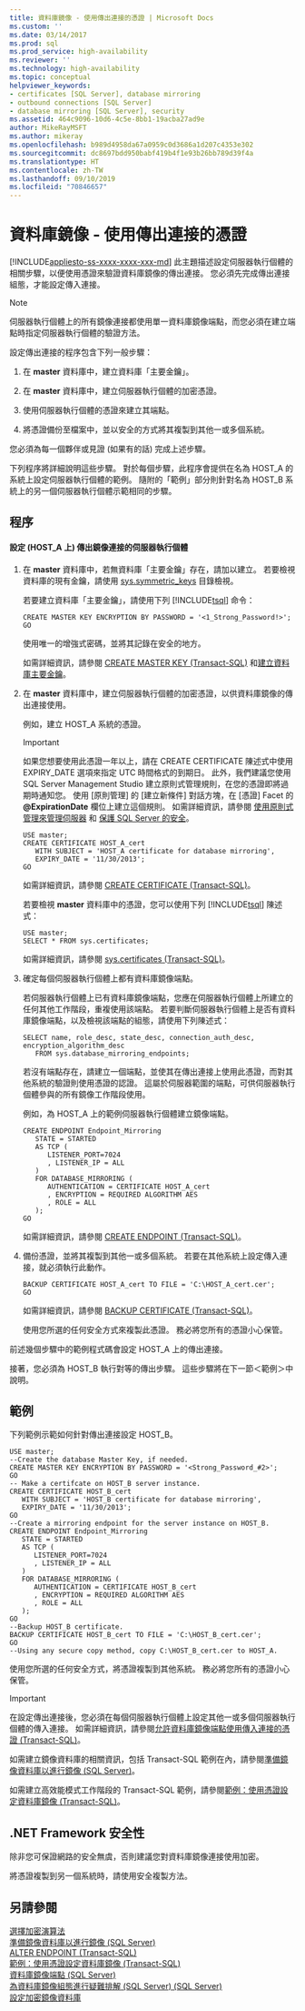 ```yaml
---
title: 資料庫鏡像 - 使用傳出連接的憑證 | Microsoft Docs
ms.custom: ''
ms.date: 03/14/2017
ms.prod: sql
ms.prod_service: high-availability
ms.reviewer: ''
ms.technology: high-availability
ms.topic: conceptual
helpviewer_keywords:
- certificates [SQL Server], database mirroring
- outbound connections [SQL Server]
- database mirroring [SQL Server], security
ms.assetid: 464c9096-10d6-4c5e-8bb1-19acba27ad9e
author: MikeRayMSFT
ms.author: mikeray
ms.openlocfilehash: b989d4958da67a0959c0d3686a1d207c4353e302
ms.sourcegitcommit: dc8697bdd950babf419b4f1e93b26bb789d39f4a
ms.translationtype: HT
ms.contentlocale: zh-TW
ms.lasthandoff: 09/10/2019
ms.locfileid: "70846657"
---
```

# <a name="database-mirroring---use-certificates-for-outbound-connections"></a>資料庫鏡像 - 使用傳出連接的憑證
[!INCLUDE[appliesto-ss-xxxx-xxxx-xxx-md](../../includes/appliesto-ss-xxxx-xxxx-xxx-md.md)]
  此主題描述設定伺服器執行個體的相關步驟，以便使用憑證來驗證資料庫鏡像的傳出連接。 您必須先完成傳出連接組態，才能設定傳入連接。  
  
> [!NOTE]  
>  伺服器執行個體上的所有鏡像連接都使用單一資料庫鏡像端點，而您必須在建立端點時指定伺服器執行個體的驗證方法。  
  
 設定傳出連接的程序包含下列一般步驟：  
  
1.  在 **master** 資料庫中，建立資料庫「主要金鑰」。  
  
2.  在 **master** 資料庫中，建立伺服器執行個體的加密憑證。  
  
3.  使用伺服器執行個體的憑證來建立其端點。  
  
4.  將憑證備份至檔案中，並以安全的方式將其複製到其他一或多個系統。  
  
 您必須為每一個夥伴或見證 (如果有的話) 完成上述步驟。  
  
 下列程序將詳細說明這些步驟。 對於每個步驟，此程序會提供在名為 HOST_A 的系統上設定伺服器執行個體的範例。 隨附的「範例」部分則針對名為 HOST_B 系統上的另一個伺服器執行個體示範相同的步驟。  
  
## <a name="procedure"></a>程序  
  
#### <a name="to-configure-server-instances-for-outbound-mirroring-connections-on-host_a"></a>設定 (HOST_A 上) 傳出鏡像連接的伺服器執行個體  
  
1.  在 **master** 資料庫中，若無資料庫「主要金鑰」存在，請加以建立。 若要檢視資料庫的現有金鑰，請使用 [sys.symmetric_keys](../../relational-databases/system-catalog-views/sys-symmetric-keys-transact-sql.md) 目錄檢視。  
  
     若要建立資料庫「主要金鑰」，請使用下列 [!INCLUDE[tsql](../../includes/tsql-md.md)] 命令：  
  
    ```  
    CREATE MASTER KEY ENCRYPTION BY PASSWORD = '<1_Strong_Password!>';  
    GO  
    ```  
  
     使用唯一的增強式密碼，並將其記錄在安全的地方。  
  
     如需詳細資訊，請參閱 [CREATE MASTER KEY &#40;Transact-SQL&#41;](../../t-sql/statements/create-master-key-transact-sql.md) 和[建立資料庫主要金鑰](../../relational-databases/security/encryption/create-a-database-master-key.md)。  
  
2.  在 **master** 資料庫中，建立伺服器執行個體的加密憑證，以供資料庫鏡像的傳出連接使用。  
  
     例如，建立 HOST_A 系統的憑證。  
  
    > [!IMPORTANT]  
    >  如果您想要使用此憑證一年以上，請在 CREATE CERTIFICATE 陳述式中使用 EXPIRY_DATE 選項來指定 UTC 時間格式的到期日。 此外，我們建議您使用 SQL Server Management Studio 建立原則式管理規則，在您的憑證即將過期時通知您。 使用 [原則管理] 的 [建立新條件]  對話方塊，在 [憑證]  Facet 的 **\@ExpirationDate** 欄位上建立這個規則。 如需詳細資訊，請參閱 [使用原則式管理來管理伺服器](../../relational-databases/policy-based-management/administer-servers-by-using-policy-based-management.md) 和 [保護 SQL Server 的安全](../../relational-databases/security/securing-sql-server.md)。  
  
    ```  
    USE master;  
    CREATE CERTIFICATE HOST_A_cert   
       WITH SUBJECT = 'HOST_A certificate for database mirroring',   
       EXPIRY_DATE = '11/30/2013';  
    GO  
    ```  
  
     如需詳細資訊，請參閱 [CREATE CERTIFICATE &#40;Transact-SQL&#41;](../../t-sql/statements/create-certificate-transact-sql.md)。  
  
     若要檢視 **master** 資料庫中的憑證，您可以使用下列 [!INCLUDE[tsql](../../includes/tsql-md.md)] 陳述式：  
  
    ```  
    USE master;  
    SELECT * FROM sys.certificates;  
    ```  
  
     如需詳細資訊，請參閱 [sys.certificates &#40;Transact-SQL&#41;](../../relational-databases/system-catalog-views/sys-certificates-transact-sql.md)。  
  
3.  確定每個伺服器執行個體上都有資料庫鏡像端點。  
  
     若伺服器執行個體上已有資料庫鏡像端點，您應在伺服器執行個體上所建立的任何其他工作階段，重複使用該端點。 若要判斷伺服器執行個體上是否有資料庫鏡像端點，以及檢視該端點的組態，請使用下列陳述式：  
  
    ```  
    SELECT name, role_desc, state_desc, connection_auth_desc, encryption_algorithm_desc   
       FROM sys.database_mirroring_endpoints;  
    ```  
  
     若沒有端點存在，請建立一個端點，並使其在傳出連接上使用此憑證，而對其他系統的驗證則使用憑證的認證。 這屬於伺服器範圍的端點，可供伺服器執行個體參與的所有鏡像工作階段使用。  
  
     例如，為 HOST_A 上的範例伺服器執行個體建立鏡像端點。  
  
    ```  
    CREATE ENDPOINT Endpoint_Mirroring  
       STATE = STARTED  
       AS TCP (  
          LISTENER_PORT=7024  
          , LISTENER_IP = ALL  
       )   
       FOR DATABASE_MIRRORING (   
          AUTHENTICATION = CERTIFICATE HOST_A_cert  
          , ENCRYPTION = REQUIRED ALGORITHM AES  
          , ROLE = ALL  
       );  
    GO  
    ```  
  
     如需詳細資訊，請參閱 [CREATE ENDPOINT &#40;Transact-SQL&#41;](../../t-sql/statements/create-endpoint-transact-sql.md)。  
  
4.  備份憑證，並將其複製到其他一或多個系統。 若要在其他系統上設定傳入連接，就必須執行此動作。  
  
    ```  
    BACKUP CERTIFICATE HOST_A_cert TO FILE = 'C:\HOST_A_cert.cer';  
    GO  
    ```  
  
     如需詳細資訊，請參閱 [BACKUP CERTIFICATE &#40;Transact-SQL&#41;](../../t-sql/statements/backup-certificate-transact-sql.md)。  
  
     使用您所選的任何安全方式來複製此憑證。 務必將您所有的憑證小心保管。  
  
 前述幾個步驟中的範例程式碼會設定 HOST_A 上的傳出連接。  
  
 接著，您必須為 HOST_B 執行對等的傳出步驟。 這些步驟將在下一節＜範例＞中說明。  
  
## <a name="example"></a>範例  
 下列範例示範如何針對傳出連接設定 HOST_B。  
  
```  
USE master;  
--Create the database Master Key, if needed.  
CREATE MASTER KEY ENCRYPTION BY PASSWORD = '<Strong_Password_#2>';  
GO  
-- Make a certifcate on HOST_B server instance.  
CREATE CERTIFICATE HOST_B_cert   
   WITH SUBJECT = 'HOST_B certificate for database mirroring',   
   EXPIRY_DATE = '11/30/2013';  
GO  
--Create a mirroring endpoint for the server instance on HOST_B.  
CREATE ENDPOINT Endpoint_Mirroring  
   STATE = STARTED  
   AS TCP (  
      LISTENER_PORT=7024  
      , LISTENER_IP = ALL  
   )   
   FOR DATABASE_MIRRORING (   
      AUTHENTICATION = CERTIFICATE HOST_B_cert  
      , ENCRYPTION = REQUIRED ALGORITHM AES  
      , ROLE = ALL  
   );  
GO  
--Backup HOST_B certificate.  
BACKUP CERTIFICATE HOST_B_cert TO FILE = 'C:\HOST_B_cert.cer';  
GO   
--Using any secure copy method, copy C:\HOST_B_cert.cer to HOST_A.  
```  
  
 使用您所選的任何安全方式，將憑證複製到其他系統。 務必將您所有的憑證小心保管。  
  
> [!IMPORTANT]  
>  在設定傳出連接後，您必須在每個伺服器執行個體上設定其他一或多個伺服器執行個體的傳入連接。 如需詳細資訊，請參閱[允許資料庫鏡像端點使用傳入連接的憑證 &#40;Transact-SQL&#41;](../../database-engine/database-mirroring/database-mirroring-use-certificates-for-inbound-connections.md)。  
  
 如需建立鏡像資料庫的相關資訊，包括 Transact-SQL 範例在內，請參閱[準備鏡像資料庫以進行鏡像 &#40;SQL Server&#41;](../../database-engine/database-mirroring/prepare-a-mirror-database-for-mirroring-sql-server.md)。  
  
 如需建立高效能模式工作階段的 Transact-SQL 範例，請參閱[範例：使用憑證設定資料庫鏡像 &#40;Transact-SQL&#41;](../../database-engine/database-mirroring/example-setting-up-database-mirroring-using-certificates-transact-sql.md)。  
  
## <a name="net-framework-security"></a>.NET Framework 安全性  
 除非您可保證網路的安全無虞，否則建議您對資料庫鏡像連接使用加密。  
  
 將憑證複製到另一個系統時，請使用安全複製方法。  
  
## <a name="see-also"></a>另請參閱  
 [選擇加密演算法](../../relational-databases/security/encryption/choose-an-encryption-algorithm.md)   
 [準備鏡像資料庫以進行鏡像 &#40;SQL Server&#41;](../../database-engine/database-mirroring/prepare-a-mirror-database-for-mirroring-sql-server.md)   
 [ALTER ENDPOINT &#40;Transact-SQL&#41;](../../t-sql/statements/alter-endpoint-transact-sql.md)   
 [範例：使用憑證設定資料庫鏡像 &#40;Transact-SQL&#41;](../../database-engine/database-mirroring/example-setting-up-database-mirroring-using-certificates-transact-sql.md)   
 [資料庫鏡像端點 &#40;SQL Server&#41;](../../database-engine/database-mirroring/the-database-mirroring-endpoint-sql-server.md)   
 [為資料庫鏡像組態進行疑難排解 &#40;SQL Server&#41; &#40;SQL Server&#41;](../../database-engine/database-mirroring/troubleshoot-database-mirroring-configuration-sql-server.md)   
 [設定加密鏡像資料庫](../../database-engine/database-mirroring/set-up-an-encrypted-mirror-database.md)  
  
  
